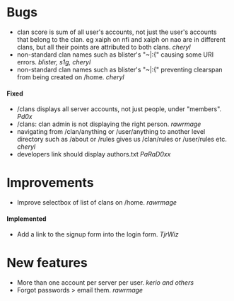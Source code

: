 # Bugs

* clan score is sum of all user's accounts, not just the user's accounts that belong to the clan. eg xaiph on nfi and xaiph on nao are in different clans, but all their points are attributed to both clans. *cheryl*
* non-standard clan names such as blister's "~|:{" causing some URI errors. *blister, s1g, cheryl*
* non-standard clan names such as blister's "~|:{" preventing clearspan from being created on /home. *cheryl*

#### Fixed

* /clans displays all server accounts, not just people, under "members". *Pd0x*
* /clans: clan admin is not displaying the right person. *rawrmage*
* navigating from /clan/anything or /user/anything to another level directory such as /about or /rules gives us /clan/rules or /user/rules etc. *cheryl*
* developers link should display authors.txt *PaRaD0xx*

# Improvements

* Improve selectbox of list of clans on /home. *rawrmage*

#### Implemented

* Add a link to the signup form into the login form. *TjrWiz*

# New features

* More than one account per server per user. *kerio and others*
* Forgot passwords > email them. *rawrmage*
